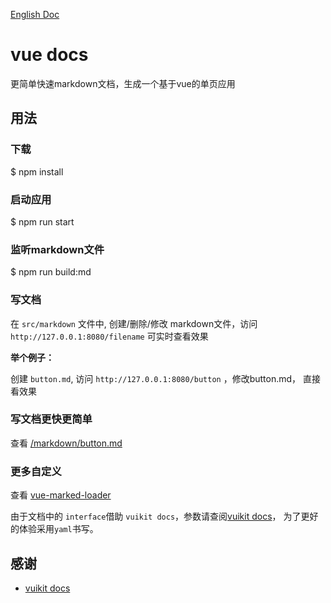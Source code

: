 [English Doc](./README-en.md)

# vue docs

更简单快速markdown文档，生成一个基于vue的单页应用

## 用法

### 下载

$ npm install

### 启动应用

$ npm run start

### 监听markdown文件

$ npm run build:md

### 写文档

在 `src/markdown` 文件中, 创建/删除/修改 markdown文件，访问 `http://127.0.0.1:8080/filename` 可实时查看效果

**举个例子：**

创建 `button.md`, 访问 `http://127.0.0.1:8080/button` ，修改button.md， 直接看效果

### 写文档更快更简单

查看 [/markdown/button.md](./src/markdown/button.md)

### 更多自定义

查看 [vue-marked-loader](https://github.com/Jerret321/vue-marked-loader)

由于文档中的 `interface`借助 `vuikit docs`，参数请查阅[vuikit docs](https://vuikit.github.io/vuikit-docs/)， 为了更好的体验采用`yaml`书写。

## 感谢

- [vuikit docs](https://vuikit.github.io/vuikit-docs/)